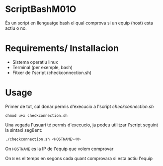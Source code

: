 # ScriptBashM01O
És un script en llenguatge bash el qual comprova si un equip (host) esta actiu o no.

# Requirements/ Installacion
* Sistema operatiu linux
* Terminal (per exemple, bash)
* Fitxer de l'script (checkconnection.sh)

# Usage
Primer de tot, cal donar permis d'execucio a l'script *checkconnection.sh*
```
chmod u+x checkconnection.sh
```

Una vegada l'usuari té permis d'execucio, ja podeu utilitzar l'script seguint la sintaxi següent:
```bash
./checkconnection.sh <HOSTNAME><N>
```
On `HOSTNAME` es la IP de l'equip que volem comprovar

On `N` es el temps en segons cada quant comprovara si esta actiu l'equip
